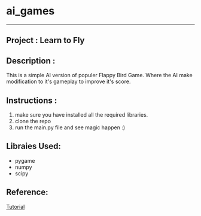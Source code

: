 # ai_games
---
Project : Learn to Fly
---
Description : 
---
This is a simple AI version of populer Flappy Bird Game. Where the AI make modification to it's gameplay to improve it's score.

Instructions :
---
1. make sure you have installed all the required libraries.
2. clone the repo 
3. run the main.py file and see magic happen :)

Libraies Used:
---
<ul>
<li>pygame</li>
<li>numpy</li>
<li>scipy</li>
</ul>

Reference:
---
[Tutorial](https://www.youtube.com/playlist?list=PLZ1QII7yudbebDQ1Kiqdh1LNz6PavcptO)
